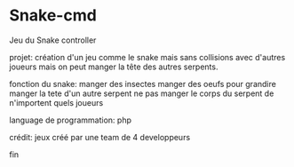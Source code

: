 
# Snake-cmd
Jeu du Snake controller 

projet: création d'un jeu comme le snake mais sans collisions avec d'autres joueurs
        mais on peut manger la tête des autres serpents.

fonction du snake:      manger des insectes
                        manger des oeufs pour grandire 
                        manger la tete d'un autre serpent
                        ne pas manger le corps du serpent de n'importent quels joueurs

language de programmation: php


crédit:  jeux créé par une team de 4 developpeurs


fin
